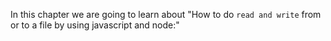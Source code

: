In this chapter we are going to learn about "How to do `read and write` from or to a file by using javascript and node:"
